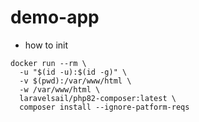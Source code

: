 # demo-app

- how to init

```shell
docker run --rm \
  -u "$(id -u):$(id -g)" \
  -v $(pwd):/var/www/html \
  -w /var/www/html \
  laravelsail/php82-composer:latest \
  composer install --ignore-patform-reqs
```
